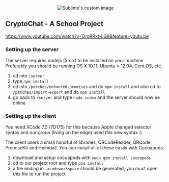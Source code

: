 <p align="center">
  <img src="http://i.imgur.com/aCjz5Rc.png" alt="Sublime's custom image"/>
</p>

## CryptoChat - A School Project

https://www.youtube.com/watch?v=OroRRxt-LG8&feature=youtu.be

### Setting up the server

The server requires nodejs (5.x.x) to be installed on your machine. Preferably you should be running OS X 10.11, Ubuntu > 12.04, Cent OS, etc.

1. cd into `/server`
2. type `npm install`
3. cd into `/patches/enhanced-promises` and do `npm install` and also cd to `/patches/import-export` and do `npm install`
4. go back to `/server` and type `node index` and the server should now be online

### Setting up the client

You need XCode 7.3 (7D175) for this because Apple changed selector syntax and our group (living on the edge) used this new syntax :)

The client users a small handful of libraries, QRCodeReader, QRCode, PromiseKit and Heimdall. You can install all of these easily with Cocoapods:

1. download and setup cocoapods with `sudo gem install cocoapods`
2. cd to our project root and type `pod install`
3. a file ending in `.xcodeworkspace` should be generated, you must open *this* file to run the project
